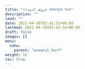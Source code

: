 ```yaml
---
title: "حروف النداء আহ্বানসূচক অব্যয়"
description: ""
lead: ""
date: 2021-04-30T02:42:31+06:00
lastmod: 2021-04-30T02:42:31+06:00
draft: false
images: []
menu: 
  nahw:
    parent: "anwanul_harf"
weight: 50
toc: true
---
```



